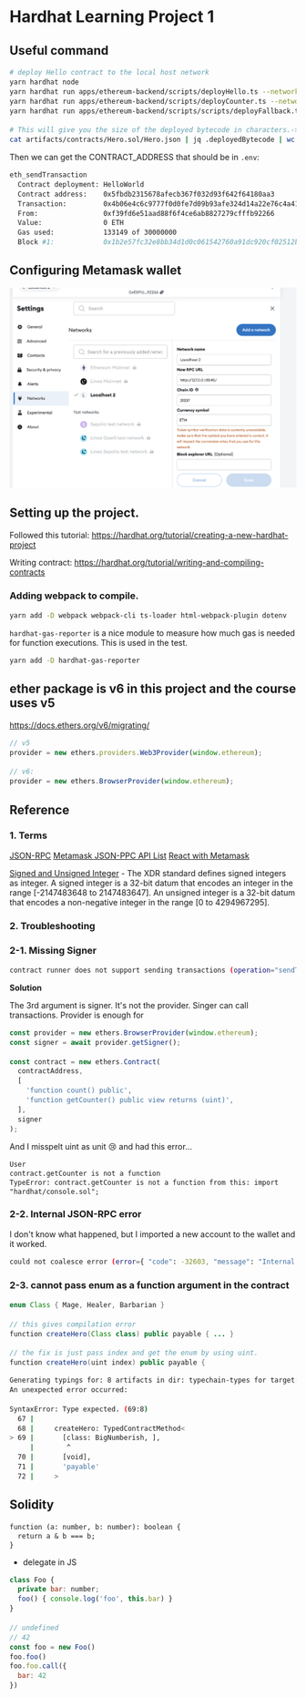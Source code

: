 # Hardhat Learning Project 1

## Useful command

```bash
# deploy Hello contract to the local host network
yarn hardhat node
yarn hardhat run apps/ethereum-backend/scripts/deployHello.ts --network localhost
yarn hardhat run apps/ethereum-backend/scripts/deployCounter.ts --network localhost --config apps/ethereum-backend/hardhat.config.ts --tsconfig apps/ethereum-backend/tsconfig.json
yarn hardhat run apps/ethereum-backend/scripts/scripts/deployFallback.ts --network localhost

# This will give you the size of the deployed bytecode in characters.-> do brew install jq on mac
cat artifacts/contracts/Hero.sol/Hero.json | jq .deployedBytecode | wc
```

Then we can get the CONTRACT_ADDRESS that should be in `.env`:

```bash
eth_sendTransaction
  Contract deployment: HelloWorld
  Contract address:    0x5fbdb2315678afecb367f032d93f642f64180aa3
  Transaction:         0x4b06e4c6c9777f0d0fe7d09b93afe324d14a22e76c4a415206dcfa6a1b6ed64e
  From:                0xf39fd6e51aad88f6f4ce6ab8827279cfffb92266
  Value:               0 ETH
  Gas used:            133149 of 30000000
  Block #1:            0x1b2e57fc32e8bb34d1d0c061542760a91dc920cf02512b22fff02b92877aad15
```

## Configuring Metamask wallet

<img src="docs/local-network-config.png" />

## Setting up the project.

Followed this tutorial: https://hardhat.org/tutorial/creating-a-new-hardhat-project

Writing contract: https://hardhat.org/tutorial/writing-and-compiling-contracts

### Adding webpack to compile.

```bash
yarn add -D webpack webpack-cli ts-loader html-webpack-plugin dotenv
```

`hardhat-gas-reporter` is a nice module to measure how much gas is needed for function executions. This is used in the test.

```bash
yarn add -D hardhat-gas-reporter
```

## ether package is v6 in this project and the course uses v5

https://docs.ethers.org/v6/migrating/

```ts
// v5
provider = new ethers.providers.Web3Provider(window.ethereum);

// v6:
provider = new ethers.BrowserProvider(window.ethereum);
```

## Reference

### 1. Terms

[JSON-RPC](https://www.jsonrpc.org/specification)
[Metamask JSON-PPC API List](https://docs.metamask.io/wallet/reference/json-rpc-api/)
[React with Metamask](https://docs.metamask.io/wallet/tutorials/react-dapp-local-state/)

[Signed and Unsigned Integer](https://www.ibm.com/docs/en/aix/7.2?topic=types-signed-unsigned-integers) - The XDR standard defines signed integers as integer. A signed integer is a 32-bit datum that encodes an integer in the range [-2147483648 to 2147483647]. An unsigned integer is a 32-bit datum that encodes a non-negative integer in the range [0 to 4294967295].

### 2. Troubleshooting

### 2-1. Missing Signer

```bash
contract runner does not support sending transactions (operation="sendTransaction", code=UNSUPPORTED_OPERATION, version=6.11.1)
```

**Solution**

The 3rd argument is signer. It's not the provider. Singer can call transactions. Provider is enough for

```js
const provider = new ethers.BrowserProvider(window.ethereum);
const signer = await provider.getSigner();

const contract = new ethers.Contract(
  contractAddress,
  [
    'function count() public',
    'function getCounter() public view returns (uint)',
  ],
  signer
);
```

And I misspelt uint as unit 😢 and had this error...

```
User
contract.getCounter is not a function
TypeError: contract.getCounter is not a function from this: import "hardhat/console.sol";
```

### 2-2. Internal JSON-RPC error

I don't know what happened, but I imported a new account to the wallet and it worked.

```bash
could not coalesce error (error={ "code": -32603, "message": "Internal JSON-RPC error." })
```

### 2-3. cannot pass enum as a function argument in the contract

```java
enum Class { Mage, Healer, Barbarian }

// this gives compilation error
function createHero(Class class) public payable { ... }

// the fix is just pass index and get the enum by using uint.
function createHero(uint index) public payable {

```

```bash
Generating typings for: 8 artifacts in dir: typechain-types for target: ethers-v6
An unexpected error occurred:

SyntaxError: Type expected. (69:8)
  67 |
  68 |     createHero: TypedContractMethod<
> 69 |       [class: BigNumberish, ],
     |        ^
  70 |       [void],
  71 |       'payable'
  72 |     >
```

## Solidity

```sol
function (a: number, b: number): boolean {
  return a & b === b;
}
```

- delegate in JS

```js
class Foo {
  private bar: number;
  foo() { console.log('foo', this.bar) }
}

// undefined
// 42
const foo = new Foo()
foo.foo()
foo.foo.call({
  bar: 42
})
```

